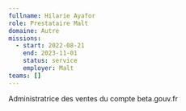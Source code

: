 ```yaml
---
fullname: Hilarie Ayafor
role: Prestataire Malt
domaine: Autre
missions:
  - start: 2022-08-21
    end: 2023-11-01
    status: service
    employer: Malt
teams: []
---
```

Administratrice des ventes du compte beta.gouv.fr